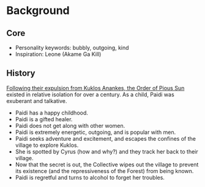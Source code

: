 # Background

## Core
- Personality keywords: bubbly, outgoing, kind
- Inspiration: Leone (Akame Ga Kill)

## History
[Following their expulsion from Kuklos Anankes, the Order of Pious Sun](https://www.notion.so/The-Order-of-Pious-Sun-WIP-69a06a9c90154df98e9d2658d1c1dabd?pvs=21) existed in relative isolation for over a century. As a child, Paidi was exuberant and talkative.

- Paidi has a happy childhood.
- Paidi is a gifted healer.
- Paidi does not get along with other women.
- Paidi is extremely energetic, outgoing, and is popular with men.
- Paidi seeks adventure and excitement, and escapes the confines of the village to explore Kuklos.
- She is spotted by Cyrus (how and why?) and they track her back to their village.
- Now that the secret is out, the Collective wipes out the village to prevent its existence (and the repressiveness of the Forest) from being known.
- Paidi is regretful and turns to alcohol to forget her troubles.